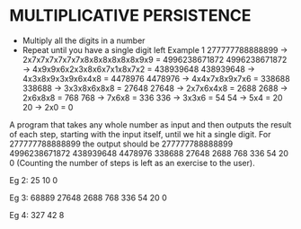 # MULTIPLICATIVE PERSISTENCE
* Multiply all the digits in a number
* Repeat until you have a single digit left
Example 1
277777788888899 → 2x7x7x7x7x7x7x8x8x8x8x8x8x9x9 = 4996238671872
4996238671872 → 4x9x9x6x2x3x8x6x7x1x8x7x2 = 438939648
438939648 → 4x3x8x9x3x9x6x4x8 = 4478976
4478976 → 4x4x7x8x9x7x6 = 338688
338688 → 3x3x8x6x8x8 = 27648
27648 → 2x7x6x4x8 = 2688
2688 → 2x6x8x8 = 768
768 → 7x6x8 = 336
336 → 3x3x6 = 54
54 → 5x4 = 20
20 → 2x0 = 0

A program that takes any whole number as input and then outputs the result of each step, starting with the input itself, until we hit a single digit. For 277777788888899 the output should be
277777788888899 4996238671872 438939648 4478976 338688 27648 2688 768 336 54 20 0
(Counting the number of steps is left as an exercise to the user).

Eg 2: 
25 10 0

Eg 3:
68889 27648 2688 768 336 54 20 0

Eg 4:
327 42 8